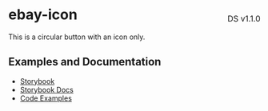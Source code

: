 <h1 style="display: flex; justify-content: space-between; align-items: center;">
    <span>
        ebay-icon
    </span>
    <span style="font-weight: normal; font-size: medium; margin-bottom: -15px;">
        DS v1.1.0
    </span>
</h1>

This is a circular button with an icon only.

## Examples and Documentation

- [Storybook](https://ebay.github.io/evo-web/ebayui-core/?path=/story/buttons-ebay-icon-button)
- [Storybook Docs](https://ebay.github.io/evo-web/ebayui-core/?path=/docs/buttons-ebay-icon-button)
- [Code Examples](https://github.com/eBay/evo-web/tree/main/packages/ebayui-core/src/components/ebay-icon-button/examples)
